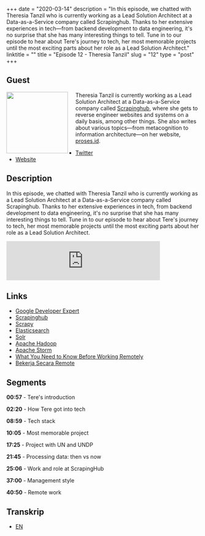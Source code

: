 +++
date = "2020-03-14"
description = "In this episode, we chatted with Theresia Tanzil who is currently working as a Lead Solution Architect at a Data-as-a-Service company called Scrapinghub. Thanks to her extensive experiences in tech—from backend development to data engineering, it's no surprise that she has many interesting things to tell. Tune in to our episode to hear about Tere's journey to tech, her most memorable projects until the most exciting parts about her role as a Lead Solution Architect."
linktitle = ""
title = "Episode 12 - Theresia Tanzil"
slug = "12"
type = "post"
+++

## Guest
<img style="float: left; width: 160px; margin-right: 20px;" src="/img/ep12.jpg">

Theresia Tanzil is currently working as a Lead Solution Architect at a Data-as-a-Service company called [Scrapinghub](https://scrapinghub.com), where she gets to reverse engineer websites and systems on a daily basis, among other things. She also writes about various topics—from metacognition to information architecture—on her website, [proses.id](https://proses.id).

- [Twitter](https://twitter.com/theresiatanzil)
- [Website](http://proses.id)

## Description 
In this episode, we chatted with Theresia Tanzil who is currently working as a Lead Solution Architect at a Data-as-a-Service company called Scrapinghub. Thanks to her extensive experiences in tech, from backend development to data engineering, it's no surprise that she has many interesting things to tell. Tune in to our episode to hear about Tere's journey to tech, her most memorable projects until the most exciting parts about her role as a Lead Solution Architect.

<iframe src="https://anchor.fm/kartini-teknologi/embed/episodes/Episode-12---Ngobrolin-tentang-data-dan-bekerja-secara--remote-bersama-Theresia-Tanzil-ebp5bb" height="102px" width="400px" frameborder="0" scrolling="no"></iframe>

## Links
- [Google Developer Expert](https://developers.google.com/community/experts/directory)
- [Scrapinghub](https://scrapinghub.com)
- [Scrapy](https://scrapy.org/)
- [Elasticsearch](https://www.elastic.co/)
- [Solr](https://lucene.apache.org/solr/)
- [Apache Hadoop](https://hadoop.apache.org/)
- [Apache Storm](https://storm.apache.org/)
- [What You Need to Know Before Working Remotely](http://proses.id/what-you-need-to-know-before-working-remotely/)
- [Bekerja Secara Remote](http://proses.id/bekerja-secara-remote/)

## Segments
**00:57** - Tere's introduction

**02:20** - How Tere got into tech

**08:59** - Tech stack

**10:05** - Most memorable project

**17:25** - Project with UN and UNDP

**21:45** - Processing data: then vs now

**25:06** - Work and role at ScrapingHub

**37:00** - Management style

**40:50** - Remote work

## Transkrip
- [EN](transcript)
